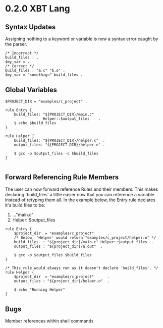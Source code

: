 # 0.2.0 XBT Lang
## Syntax Updates
Assigning nothing to a keyword or variable is now a syntax error caught by the parser.
```
/* Incorrect */
build_files : .
$my_var = .
/* Correct */
build_files : "a.c" "b.o" .
$my_var = "somethign" build_files .
```

## Global Variables
```
$PROJECT_DIR = "examples/c_project" .

rule Entry {
    build_files: "${PROJECT_DIR}/main.c"
                 Helper::$output_files    .
    $ echo $build_files
}

rule Helper {
    build_files: "${PROJECT_DIR}/helper.c"  .
    output_files: "${PROJECT_DIR}/helper.o" .

    $ gcc -o $output_files -c $build_files
}


```
## Forward Referencing Rule Members
The user can now forward reference Rules and their members. This makes declaring 'build_files' a little easier now that you can reference a variable instead of retyping them all. In the example
below, the Entry rule declares it's build files to be:
1) ..."main.c"
2) Helper::$output_files
```
rule Entry {
    $project_dir  = "examples/c_project"      .
    /* Below, 'Helper' would return "examples/c_project/helper.o" */
    build_files  : "${project_dir}/main.c" Helper::$output_files  .
    output_files : "${project_dir}/a.out"  .

    $ gcc -o $output_files $build_files
}

/* This rule would always run as it doesn't declare 'build_files'. */
rule Helper {
    $project_dir  = "examples/c_project"      .
    output_files : "${project_dir}/helper.o"  .

    $ echo "Running Helper"
}
```


## Bugs
Member references within shell commands
```
```
